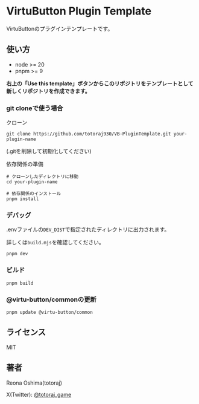 # VirtuButton Plugin Template

VirtuButtonのプラグインテンプレートです。

## 使い方

- node >= 20
- pnpm >= 9

**右上の「Use this template」ボタンからこのリポジトリをテンプレートとして新しくリポジトリを作成できます。**

### git cloneで使う場合

クローン

```shell
git clone https://github.com/totoraj930/VB-PluginTemplate.git your-plugin-name
```

(.gitを削除して初期化してください)

依存関係の準備

```shell
# クローンしたディレクトリに移動
cd your-plugin-name

# 依存関係のインストール
pnpm install
```

### デバッグ

.envファイルの`DEV_DIST`で指定されたディレクトリに出力されます。

詳しくは`build.mjs`を確認してください。

```shell
pnpm dev
```

### ビルド

```shell
pnpm build
```

### @virtu-button/commonの更新

```shell
pnpm update @virtu-button/common
```

## ライセンス

MIT

## 著者

Reona Oshima(totoraj)

X(Twitter): [@totoraj_game](https://x.com/totoraj_game)